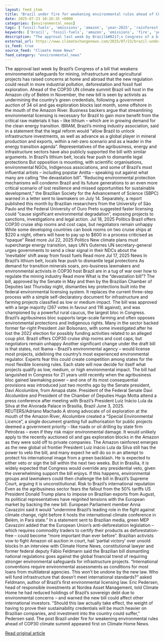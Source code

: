```yaml
---
layout: feed_item
title: "Brazil under fire for weakening environmental rules ahead of COP30 climate summit"
date: 2025-07-23 10:26:35 +0000
categories: [environmental_news]
tags: ['fossil-fuels', 'emissions', 'amazon', 'year-2025', 'rainforest']
keywords: ['brazil', 'fossil-fuels', 'amazon', 'emissions', 'fire', 'year-2025', 'under', 'rainforest']
description: "The approval last week by Brazil&#8217;s Congress of a bill that weakens environmental safeguards for mining, infrastructure and agricultural projects has ra..."
external_url: https://www.climatechangenews.com/2025/07/23/brazil-under-fire-for-weakening-environmental-rules-ahead-of-cop30-climate-summit/
is_feed: true
source_feed: "Climate Home News"
feed_category: "environmental_news"
---
```


The approval last week by Brazil&#8217;s Congress of a bill that weakens environmental safeguards for mining, infrastructure and agricultural projects has raised concerns at home and abroad that the new regulation could result in more industrial pollution, deforestation and fossil fuel exploration. Ahead of the COP30 UN climate summit Brazil will host in the Amazon city of Belém in November, the new bill is seen by activists as undermining the country&#8217;s green credentials, following a government auction of 34 oil and gas exploration blocks last month, some offshore in the mouth of the Amazon River. Business backers argue that streamlining environmental licensing is necessary for Brazil to gain more benefit from the critical raw materials it has &#8211; like lithium &#8211; which are in growing demand for the clean energy transition. IBRAM, Brazil’s mining industry association, said in a statement that the legal reform would &#8220;allow Brazil to unlock infrastructure investments, as well as advance as a global player in mineral production and exports, within a net-zero scenario and as a leader in the energy transition agenda&#8221;. Representatives of the agribusiness, energy and infrastructure sectors have also publicly supported the bill with similar arguments. In Brazil’s lithium belt, locals fear push to dismantle legal protections But opposition is mounting, with scientific organisations, environmental NGOs, Indigenous associations, and some of Brazil’s most influential artists &#8211; including popstar Anitta &#8211; speaking out against what many are calling &#8220;the devastation bill&#8221;. “Reducing environmental protection mechanisms will condemn Brazil and its future generations to an even more critical scenario of lost resilience and missed opportunities for sustainable development,” the Brazilian Society for the Advancement of Science (SBPC) warned in a letter sent to lawmakers on July 14. Separately, a report published this month by Brazilian researchers from the University of São Paulo and the Federal University of Ouro Preto suggested faster licensing could &#8220;cause significant environmental degradation&#8221;, exposing projects to sanctions, investigations and legal action. Jul 18, 2025 Politics Brazil offers COP30 cruise ship rooms and cost caps, but negotiators remain unhappy While some developing countries can book rooms on two cruise ships at $220 a night, others will have to pay up to $600 in a process criticised as &#8220;opaque&#8221; Read more Jul 22, 2025 Politics New climate plans must supercharge energy transition, says UN&#8217;s Guterres UN secretary-general urges governments to send a clear signal in their NDCs about the &#8216;inevitable&#8217; shift away from fossil fuels Read more Jul 17, 2025 News In Brazil’s lithium belt, locals fear push to dismantle legal protections As demand for transition minerals soars, pro-business lawmakers and environmental activists in COP30 host Brazil are in a tug of war over how to regulate the mining industry Read more What is the &#8220;devastation bill&#8221;? The bill, approved by the Senate in May and then by the Brazilian Chamber of Deputies last Thursday night, dismantles key protections built into the federal environmental licensing system. It replaces the current three-step process with a simple self-declaratory document for infrastructure and farming projects classified as low or medium impact. The bill was approved with a large majority (267 votes in favour and 116 against), and was championed by a powerful rural caucus, the largest bloc in Congress. Brazil’s agribusiness bloc supports large-scale farming and often opposes environmental protections and Indigenous rights. Many in the sector backed former far-right President Jair Bolsonaro, with some investigated after he lost the 2022 election for possibly funding activities related to an alleged coup plot. Brazil offers COP30 cruise ship rooms and cost caps, but negotiators remain unhappy Another significant change under the draft bill is that states, not Ibama &#8211; Brazil&#8217;s environmental agency &#8211; would license most projects, sidelining the country’s most experienced environmental regulator. Experts fear this could create competition among states for the most flexible licensing rules. Each state will now decide for itself what projects qualify as low, medium, or high environmental impact. The bill had languished in Congress for 21 years until recently when the agribusiness bloc gained lawmaking power &#8211; and one of its most consequential provisions was introduced just two months ago by the Senate president, Davi Alcolumbre, from Amapá state. President of the Federal Senate Davi Alcolumbre and President of the Chamber of Deputies Hugo Motta attend a press conference after meeting with Brazil&#8217;s President Luiz Inácio Lula da Silva at the Alvorada Palace in Brasilia, Brazil June 3, 2025. REUTERS/Adriano Machado A strong advocate of oil exploration at the mouth of the Amazon River, Alcolumbre created a &#8220;Special Environmental Licence&#8221;, a single document granting full authorisation for public projects deemed a government priority &#8211; like roads or oil drilling by state firm Petrobras &#8211; even if they risk major environmental damage. It would unlikely apply to the recently auctioned oil and gas exploration blocks in the Amazon as they were sold off to private companies. The Amazon rainforest emerges as the new global oil frontier President Luiz Inácio Lula da Silva still has the power to veto the bill, and many expect he will do so in an attempt to protect his international image from a green backlash. He is expected to either veto or sign the bill within the next two weeks. But in Brasília, it is widely expected that Congress would override any presidential veto, given the overwhelming support the bill enjoys. If this happens, environmental groups and lawmakers could then challenge the bill in Brazil’s Supreme Court, arguing it is unconstitutional. Risk to Brazil&#8217;s international reputation Even as the agribusiness sector fears the fallout from the 50% tariffs US President Donald Trump plans to impose on Brazilian exports from August, its political representatives have reignited tensions with the European market by backing the new bill. European Parliament member Anna Cavazzini said it would “undermine Brazil’s leading role in the fight against climate change, right before it hosts the international climate conference in Belém, in Pará state.” In a statement sent to Brazilian media, green MEP Cavazzini added that the European Union&#8217;s anti-deforestation legislation &#8211; which requires commodity traders to certify their products as deforestation-free &#8211; could become &#8220;more important than ever before&#8221;. Brazilian activists vow to fight Amazon oil auction in court, hail ‘partial victory’ over unsold blocks In an interview with Climate Home News, constitutional lawyer and former federal deputy Fábio Feldmann said the Brazilian bill dismantling national regulations goes against the global financial trend of requiring stronger environmental safeguards for infrastructure projects. “International conventions require environmental assessments as conditions for most loans from multilateral agencies. This won’t be undone by the new law. Who will fund infrastructure that doesn’t meet international standards?” asked Feldmann, author of Brazil’s first environmental licensing law. Eric Pedersen, head of responsible investments at Nordea Asset Management, told Climate Home he had reduced holdings of Brazil&#8217;s sovereign debt due to environmental concerns &#8211; and warned the new bill could affect other international investors. &#8220;Should this law actually take effect, the weight of having to prove their sustainability credentials will be much heavier on Brazilian companies, and investment into the country could suffer,&#8221; Pedersen said. The post Brazil under fire for weakening environmental rules ahead of COP30 climate summit appeared first on Climate Home News.

[Read original article](https://www.climatechangenews.com/2025/07/23/brazil-under-fire-for-weakening-environmental-rules-ahead-of-cop30-climate-summit/)
